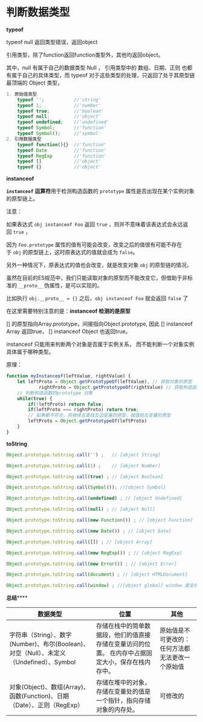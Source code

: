 # 判断数据类型

****typeof****

typeof null 返回类型错误，返回object

引用类型，除了function返回function类型外，其他均返回object。

其中，null 有属于自己的数据类型 Null ， 引用类型中的 数组、日期、正则 也都有属于自己的具体类型，而 typeof 对于这些类型的处理，只返回了处于其原型链最顶端的 Object 类型，

```jsx
1. 原始值类型
    typeof '';           //'string'
    typeof 1;            //'number'
    typeof true;         //'boolean'
    typeof null;         //'object'
    typeof undefined;    //'undefined'
    typeof Symbol;       //'function'
    typeof Symbol();     //'symbol'
2. 引用数据类型    
    typeof function(){}  //'function'
    typeof Date          //'function'
    typeof RegExp        //'function'
    typeof []            //'object'
    typeof {}            //'object'
```

****instanceof****

**`instanceof`** **运算符**用于检测构造函数的 `prototype` 属性是否出现在某个实例对象的原型链上。

注意： 

如果表达式 `obj instanceof Foo` 返回 `true` ，则并不意味着该表达式会永远返回 `true` ，

因为 `Foo.prototype` 属性的值有可能会改变，改变之后的值很有可能不存在于 `obj` 的原型链上，这时原表达式的值就会成为 `false`。

另外一种情况下，原表达式的值也会改变，就是改变对象 `obj` 的原型链的情况，

虽然在目前的ES规范中，我们只能读取对象的原型而不能改变它，但借助于非标准的 `__proto__` 伪属性，是可以实现的。

比如执行 `obj.__proto__ = {}` 之后，`obj instanceof Foo` 就会返回 `false` 了

在这里需要特别注意的是：**instanceof 检测的是原型**

[] 的原型指向Array.prototype，间接指向Object.prototype, 因此 [] instanceof Array 返回true， [] instanceof Object 也返回true。

instanceof 只能用来判断两个对象是否属于实例关系， 而不能判断一个对象实例具体属于哪种类型。

原理： 

```jsx
function myInstanceof(leftValue, rightValue) {
	let leftProto = Object.getPrototypeOf(leftValue), // 获取对象的原型
			rightProto = Object.getPrototypeOf(rightValue) // 获取构造函数的 prototype 属性
	// 判断构造函数的prototype 对象
	while(true) {
		if(!leftProto) return false;
		if(leftProto === rightProto) return true;
		// 如果都不符合，将继续去查找左边变量的原型，赋值给左变量的原型
		leftProto = Object.getPrototypeOf(leftProto)
	}
}
```

**toString**

```jsx
Object.prototype.toString.call('') ;   // [object String]

Object.prototype.toString.call(1) ;    // [object Number]

Object.prototype.toString.call(true) ; // [object Boolean]

Object.prototype.toString.call(Symbol()); //[object Symbol]

Object.prototype.toString.call(undefined) ; // [object Undefined]

Object.prototype.toString.call(null) ; // [object Null]

Object.prototype.toString.call(new Function()) ; // [object Function]

Object.prototype.toString.call(new Date()) ; // [object Date]

Object.prototype.toString.call([]) ; // [object Array]

Object.prototype.toString.call(new RegExp()) ; // [object RegExp]

Object.prototype.toString.call(new Error()) ; // [object Error]

Object.prototype.toString.call(document) ; // [object HTMLDocument]

Object.prototype.toString.call(window) ; //[object global] window 是全局对象 global 的引用
```

****总结********

|  数据类型      | 位置 | 其他 |
| ----------- | ----------- |----------- |
| 字符串（String）、数字(Number)、布尔(Boolean)、对空（Null）、未定义（Undefined）、Symbol| 存储在栈中的简单数据段，他们的值直接存储在变量访问的位置。 在内存中占据固定大小，保存在栈内存中。| 原始值是不可更改的：任何方法都无法更改一个原始值 
| 对象(Object)、数组(Array)、函数(Function)、日期（Date）、正则（RegExp）| 存储在堆中的对象，存储在变量处的值是一个指针，指向存储对象的内存处。| 可修改的

